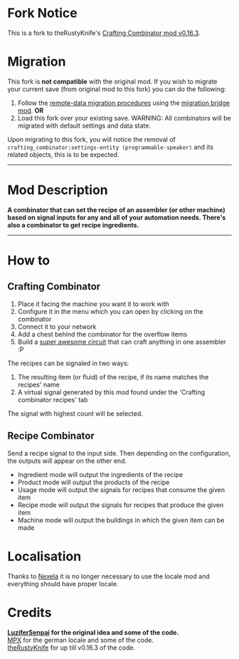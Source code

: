 # Fork Notice #
This is a fork to theRustyKnife's [Crafting Combinator mod v0.16.3](https://mods.factorio.com/mod/crafting_combinator).

# Migration #
This fork is **not compatible** with the original mod. If you wish to migrate your current save (from original mod to this fork) you can do the following:
1. Follow the [remote-data migration procedures](https://github.com/loneguardian/crafting_combinator_xeraph_migration) using the [migration bridge mod](https://mods.factorio.com/mod/crafting_combinator_xeraph_migration). **OR**
2. Load this fork over your existing save. WARNING: All combinators will be migrated with default settings and data state.

Upon migrating to this fork, you will notice the removal of `crafting_combinator:settings-entity (programmable-speaker)` and its related objects, this is to be expected.

-------------

# Mod Description #
**A combinator that can set the recipe of an assembler (or other machine) based on signal inputs for any and all of your automation needs. There's also a combinator to get recipe ingredients.**

-------------

# How to #

## Crafting Combinator ##
1. Place it facing the machine you want it to work with
2. Configure it in the menu which you can open by clicking on the combinator
3. Connect it to your network
4. Add a chest behind the combinator for the overflow items
5. Build a [super awesome circuit](https://forums.factorio.com/viewtopic.php?f=193&t=42964) that can craft anything in one assembler :P

The recipes can be signaled in two ways:

1. The resulting item (or fluid) of the recipe, if its name matches the recipes' name
2. A virtual signal generated by this mod found under the 'Crafting combinator recipes' tab

The signal with highest count will be selected.

## Recipe Combinator ##
Send a recipe signal to the input side. Then depending on the configuration, the outputs will appear on the other end.
- Ingredient mode will output the ingredients of the recipe
- Product mode will output the products of the recipe
- Usage mode will output the signals for recipes that consume the given item
- Recipe mode will output the signals for recipes that produce the given item
- Machine mode will output the buildings in which the given item can be made

# Localisation #
Thanks to [Nexela](https://mods.factorio.com/mods/Nexela) it is no longer necessary to use the locale mod and everything should have proper locale.

# Credits #
**[LuziferSenpai](https://mods.factorio.com/mods/LuziferSenpai) for the original idea and some of the code.**  
[MPX](https://mods.factorio.com/mods/MPX) for the german locale and some of the code.  
[theRustyKnife](https://mods.factorio.com/mods/theRustyKnife) for up till v0.16.3 of the code.